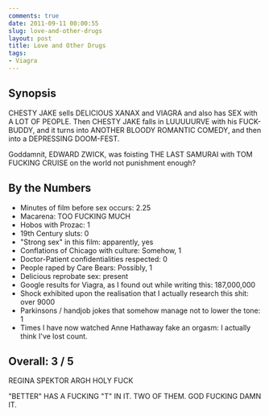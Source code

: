 ```yaml
---
comments: true
date: 2011-09-11 00:00:55
slug: love-and-other-drugs
layout: post
title: Love and Other Drugs
tags:
- Viagra
---
```


## Synopsis

CHESTY JAKE sells DELICIOUS XANAX and VIAGRA and also has SEX with A LOT OF PEOPLE.  Then CHESTY JAKE falls in LUUUUURVE with his FUCK-BUDDY, and it turns into ANOTHER BLOODY ROMANTIC COMEDY, and then into a DEPRESSING DOOM-FEST.

Goddamnit, EDWARD ZWICK, was foisting THE LAST SAMURAI with TOM FUCKING CRUISE on the world not punishment enough?

## By the Numbers

  * Minutes of film before sex occurs: 2.25
  * Macarena: TOO FUCKING MUCH
  * Hobos with Prozac: 1
  * 19th Century sluts: 0
  * "Strong sex" in this film: apparently, yes
  * Conflations of Chicago with culture: Somehow, 1
  * Doctor-Patient confidentialities respected: 0
  * People raped by Care Bears: Possibly, 1
  * Delicious reprobate sex: present
  * Google results for Viagra, as I found out while writing this: 187,000,000
  * Shock exhibited upon the realisation that I actually research this shit: over 9000
  * Parkinsons / handjob jokes that somehow manage not to lower the tone: 1
  * Times I have now watched Anne Hathaway fake an orgasm: I actually think I've lost count.

## Overall: 3 / 5

REGINA SPEKTOR ARGH HOLY FUCK

"BETTER" HAS A FUCKING "T" IN IT. TWO OF THEM. GOD FUCKING DAMN IT.
